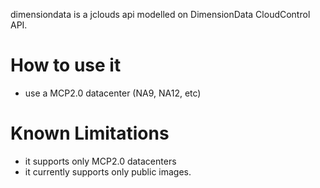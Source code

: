 dimensiondata is a jclouds api modelled on DimensionData CloudControl API.


# How to use it

- use a MCP2.0 datacenter (NA9, NA12, etc)

# Known Limitations

- it supports only MCP2.0 datacenters
- it currently supports only public images.
